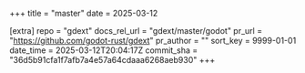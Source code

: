+++
title = "master"
date = 2025-03-12

[extra]
repo = "gdext"
docs_rel_url = "gdext/master/godot"
pr_url = "https://github.com/godot-rust/gdext"
pr_author = ""
sort_key = 9999-01-01
date_time = 2025-03-12T20:04:17Z
commit_sha = "36d5b91cfa1f7afb7a4e57a64cdaaa6268aeb930"
+++


